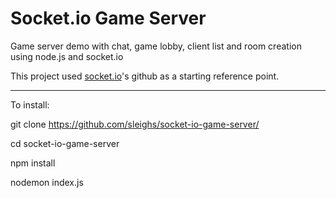 # Socket.io Game Server

Game server demo with chat, game lobby, client list and room creation using node.js and socket.io

This project used [socket.io](https://github.com/socketio/socket.io/tree/master/examples/chat)'s github as a starting reference point.


***
To install:

git clone https://github.com/sleighs/socket-io-game-server/

cd socket-io-game-server

npm install

nodemon index.js
